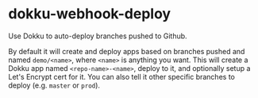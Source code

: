 # dokku-webhook-deploy

Use Dokku to auto-deploy branches pushed to Github.

By default it will create and deploy apps based on branches pushed and named `demo/<name>`, where `<name>`
is anything you want. This will create a Dokku app named `<repo-name>-<name>`, deploy to it, and optionally
setup a Let's Encrypt cert for it. You can also tell it other specific branches to deploy (e.g. `master` or `prod`).
